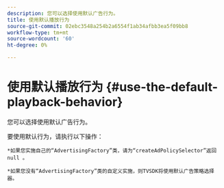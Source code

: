 ```yaml
---
description: 您可以选择使用默认广告行为。
title: 使用默认播放行为
source-git-commit: 02ebc3548a254b2a6554f1ab34afbb3ea5f09bb8
workflow-type: tm+mt
source-wordcount: '60'
ht-degree: 0%

---
```


# 使用默认播放行为 {#use-the-default-playback-behavior}

您可以选择使用默认广告行为。

要使用默认行为，请执行以下操作：

    *如果您实施自己的“AdvertisingFactory”类，请为“createAdPolicySelector”返回null 。
    
    *如果您没有“AdvertisingFactory”类的自定义实施，则TVSDK将使用默认广告策略选择器。
